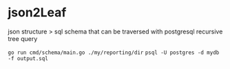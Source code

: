 # json2Leaf

json structure > sql schema that can be traversed with postgresql recursive tree query

`go run cmd/schema/main.go ./my/reporting/dir`
`psql -U postgres -d mydb -f output.sql`
